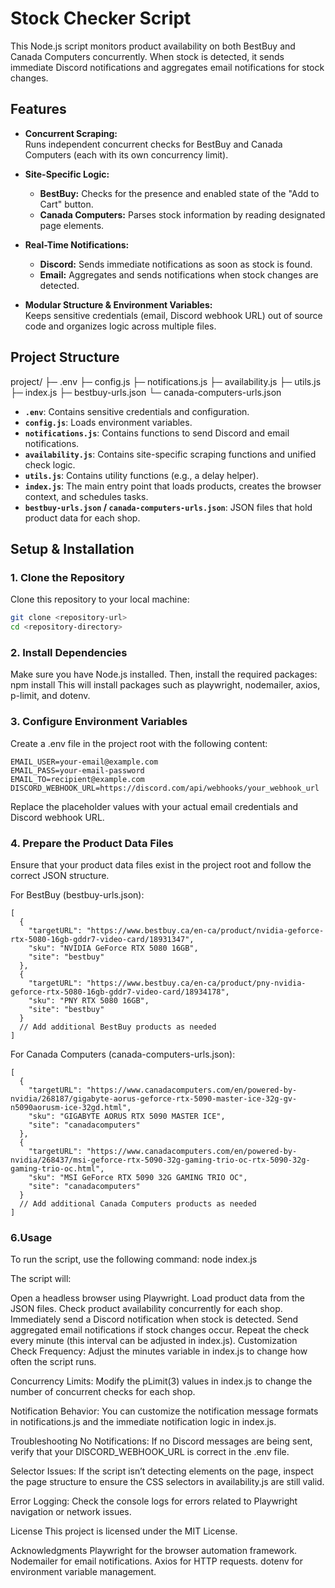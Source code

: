 # Stock Checker Script

This Node.js script monitors product availability on both BestBuy and Canada Computers concurrently. When stock is detected, it sends immediate Discord notifications and aggregates email notifications for stock changes.

## Features

- **Concurrent Scraping:**  
  Runs independent concurrent checks for BestBuy and Canada Computers (each with its own concurrency limit).

- **Site-Specific Logic:**  
  - **BestBuy:** Checks for the presence and enabled state of the "Add to Cart" button.
  - **Canada Computers:** Parses stock information by reading designated page elements.

- **Real-Time Notifications:**  
  - **Discord:** Sends immediate notifications as soon as stock is found.
  - **Email:** Aggregates and sends notifications when stock changes are detected.

- **Modular Structure & Environment Variables:**  
  Keeps sensitive credentials (email, Discord webhook URL) out of source code and organizes logic across multiple files.

## Project Structure
project/ ├─ .env ├─ config.js ├─ notifications.js ├─ availability.js ├─ utils.js ├─ index.js ├─ bestbuy-urls.json └─ canada-computers-urls.json

- **`.env`**: Contains sensitive credentials and configuration.
- **`config.js`**: Loads environment variables.
- **`notifications.js`**: Contains functions to send Discord and email notifications.
- **`availability.js`**: Contains site-specific scraping functions and unified check logic.
- **`utils.js`**: Contains utility functions (e.g., a delay helper).
- **`index.js`**: The main entry point that loads products, creates the browser context, and schedules tasks.
- **`bestbuy-urls.json` / `canada-computers-urls.json`**: JSON files that hold product data for each shop.

## Setup & Installation

### 1. Clone the Repository

Clone this repository to your local machine:

```bash
git clone <repository-url>
cd <repository-directory>
```
### 2. Install Dependencies
Make sure you have Node.js installed. Then, install the required packages:
npm install
This will install packages such as playwright, nodemailer, axios, p-limit, and dotenv.

### 3. Configure Environment Variables
Create a .env file in the project root with the following content:
```
EMAIL_USER=your-email@example.com
EMAIL_PASS=your-email-password
EMAIL_TO=recipient@example.com
DISCORD_WEBHOOK_URL=https://discord.com/api/webhooks/your_webhook_url
```
Replace the placeholder values with your actual email credentials and Discord webhook URL.

### 4. Prepare the Product Data Files
Ensure that your product data files exist in the project root and follow the correct JSON structure.

For BestBuy (bestbuy-urls.json):
```
[
  {
    "targetURL": "https://www.bestbuy.ca/en-ca/product/nvidia-geforce-rtx-5080-16gb-gddr7-video-card/18931347",
    "sku": "NVIDIA GeForce RTX 5080 16GB",
    "site": "bestbuy"
  },
  {
    "targetURL": "https://www.bestbuy.ca/en-ca/product/pny-nvidia-geforce-rtx-5080-16gb-gddr7-video-card/18934178",
    "sku": "PNY RTX 5080 16GB",
    "site": "bestbuy"
  }
  // Add additional BestBuy products as needed
]
```
For Canada Computers (canada-computers-urls.json):
```
[
  {
    "targetURL": "https://www.canadacomputers.com/en/powered-by-nvidia/268187/gigabyte-aorus-geforce-rtx-5090-master-ice-32g-gv-n5090aorusm-ice-32gd.html",
    "sku": "GIGABYTE AORUS RTX 5090 MASTER ICE",
    "site": "canadacomputers"
  },
  {
    "targetURL": "https://www.canadacomputers.com/en/powered-by-nvidia/268437/msi-geforce-rtx-5090-32g-gaming-trio-oc-rtx-5090-32g-gaming-trio-oc.html",
    "sku": "MSI GeForce RTX 5090 32G GAMING TRIO OC",
    "site": "canadacomputers"
  }
  // Add additional Canada Computers products as needed
]
```
### 6.Usage
To run the script, use the following command:
node index.js

The script will:

Open a headless browser using Playwright.
Load product data from the JSON files.
Check product availability concurrently for each shop.
Immediately send a Discord notification when stock is detected.
Send aggregated email notifications if stock changes occur.
Repeat the check every minute (this interval can be adjusted in index.js).
Customization
Check Frequency:
Adjust the minutes variable in index.js to change how often the script runs.

Concurrency Limits:
Modify the pLimit(3) values in index.js to change the number of concurrent checks for each shop.

Notification Behavior:
You can customize the notification message formats in notifications.js and the immediate notification logic in index.js.

Troubleshooting
No Notifications:
If no Discord messages are being sent, verify that your DISCORD_WEBHOOK_URL is correct in the .env file.

Selector Issues:
If the script isn’t detecting elements on the page, inspect the page structure to ensure the CSS selectors in availability.js are still valid.

Error Logging:
Check the console logs for errors related to Playwright navigation or network issues.

License
This project is licensed under the MIT License.

Acknowledgments
Playwright for the browser automation framework.
Nodemailer for email notifications.
Axios for HTTP requests.
dotenv for environment variable management.

